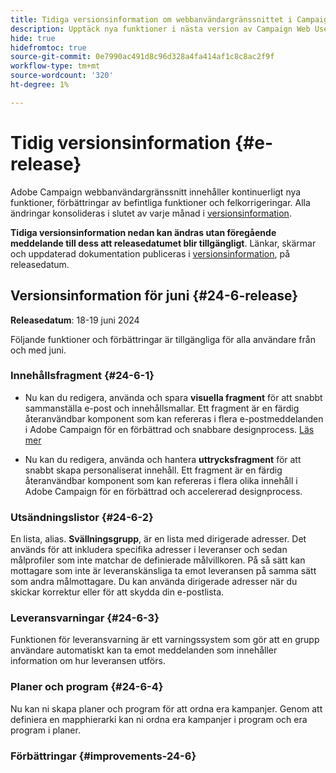 ```yaml
---
title: Tidiga versionsinformation om webbanvändargränssnittet i Campaign v8
description: Upptäck nya funktioner i nästa version av Campaign Web User Interface
hide: true
hidefromtoc: true
source-git-commit: 0e7990ac491d8c96d328a4fa414af1c8c8ac2f9f
workflow-type: tm+mt
source-wordcount: '320'
ht-degree: 1%

---
```


# Tidig versionsinformation {#e-release}

Adobe Campaign webbanvändargränssnitt innehåller kontinuerligt nya funktioner, förbättringar av befintliga funktioner och felkorrigeringar. Alla ändringar konsolideras i slutet av varje månad i [versionsinformation](release-notes.md).

**Tidiga versionsinformation nedan kan ändras utan föregående meddelande till dess att releasedatumet blir tillgängligt**. Länkar, skärmar och uppdaterad dokumentation publiceras i [versionsinformation](release-notes.md), på releasedatum.

## Versionsinformation för juni {#24-6-release}

**Releasedatum**: 18-19 juni 2024

Följande funktioner och förbättringar är tillgängliga för alla användare från och med juni.

### Innehållsfragment {#24-6-1}

* Nu kan du redigera, använda och spara **visuella fragment** för att snabbt sammanställa e-post och innehållsmallar. Ett fragment är en färdig återanvändbar komponent som kan refereras i flera e-postmeddelanden i Adobe Campaign för en förbättrad och snabbare designprocess. [Läs mer](../email/fragments.md)

* Nu kan du redigera, använda och hantera **uttrycksfragment** för att snabbt skapa personaliserat innehåll. Ett fragment är en färdig återanvändbar komponent som kan refereras i flera olika innehåll i Adobe Campaign för en förbättrad och accelererad designprocess.

### Utsändningslistor {#24-6-2}

En lista, alias. **Svällningsgrupp**, är en lista med dirigerade adresser. Det används för att inkludera specifika adresser i leveranser och sedan målprofiler som inte matchar de definierade målvillkoren. På så sätt kan mottagare som inte är leveranskänsliga ta emot leveransen på samma sätt som andra målmottagare. Du kan använda dirigerade adresser när du skickar korrektur eller för att skydda din e-postlista.

### Leveransvarningar {#24-6-3}

Funktionen för leveransvarning är ett varningssystem som gör att en grupp användare automatiskt kan ta emot meddelanden som innehåller information om hur leveransen utförs.

### Planer och program {#24-6-4}

Nu kan ni skapa planer och program för att ordna era kampanjer. Genom att definiera en mapphierarki kan ni ordna era kampanjer i program och era program i planer.

### Förbättringar {#improvements-24-6}

